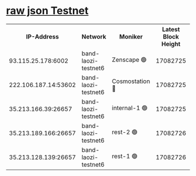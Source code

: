 
[raw json Testnet](https://rpc-check.bandt.stavr.tech/bandt/rpcbandt_result.json)
=

<table><tr><th>IP-Address</th><th>Network</th><th>Moniker</th><th>Latest Block Height</th><th>Earliest Block Height</th><th>Catching Up</th><th>Tx Index</th><th>Voting Power</th><th>Scan Time</th></tr><tr><td>93.115.25.178:6002</td><td>band-laozi-testnet6</td><td>Zenscape 🟢</td><td>17082725</td><td>12460001</td><td>False</td><td>on</td><td>0</td><td>2024-03-24T02:40:59.341760881UTC</td></tr><tr><td>222.106.187.14:53602</td><td>band-laozi-testnet6</td><td>Cosmostation 🔴</td><td>17082725</td><td>16668001</td><td>False</td><td>on</td><td>2203686</td><td>2024-03-24T02:41:00.752563541UTC</td></tr><tr><td>35.213.166.39:26657</td><td>band-laozi-testnet6</td><td>internal-1 🟢</td><td>17082725</td><td>16982725</td><td>False</td><td>on</td><td>0</td><td>2024-03-24T02:41:01.695615839UTC</td></tr><tr><td>35.213.189.166:26657</td><td>band-laozi-testnet6</td><td>rest-2 🟢</td><td>17082726</td><td>16982726</td><td>False</td><td>on</td><td>0</td><td>2024-03-24T02:41:02.640881891UTC</td></tr><tr><td>35.213.128.139:26657</td><td>band-laozi-testnet6</td><td>rest-1 🟢</td><td>17082726</td><td>16982726</td><td>False</td><td>on</td><td>0</td><td>2024-03-24T02:41:03.534379510UTC</td></tr></table>
